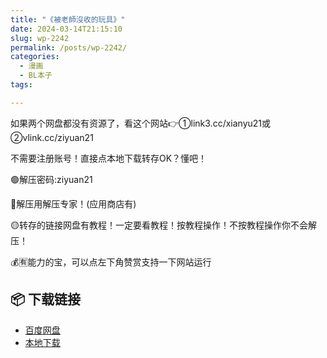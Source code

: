 ```yaml
---
title: "《被老師沒收的玩具》"
date: 2024-03-14T21:15:10
slug: wp-2242
permalink: /posts/wp-2242/
categories:
  - 漫画
  - BL本子
tags:

---
```


如果两个网盘都没有资源了，看这个网站👉①link3.cc/xianyu21或②vlink.cc/ziyuan21

不需要注册账号！直接点本地下载转存OK？懂吧！

🟢解压密码:ziyuan21

🔵解压用解压专家！(应用商店有)

🟡转存的链接网盘有教程！一定要看教程！按教程操作！不按教程操作你不会解压！

💰🈶能力的宝，可以点左下角赞赏支持一下网站运行

## 📦 下载链接
- [百度网盘](https://blziyuan21.com/pay-download/2242?key=7d6deab1d8&down_id=0)
- [本地下载](https://blziyuan21.com/pay-download/2242?key=7d6deab1d8&down_id=1)

